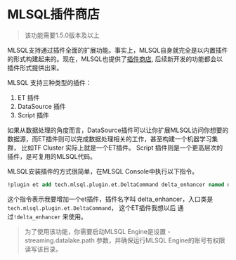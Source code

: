 # MLSQL插件商店 

> 该功能需要1.5.0版本及以上

MLSQL支持通过插件全面的扩展功能。事实上，MLSQL自身就完全是以内置插件的形式构建起来的。现在，MLSQL也提供了[插件商店](https://store.mlsql.tech/),
后续新开发的功能都会以插件形式提供出来。


MLSQL 支持三种类型的插件：

1. ET 插件
2. DataSource 插件
3. Script 插件


如果从数据处理的角度而言，DataSource插件可以让你扩展MLSQL访问你想要的数据源，而ET插件则可以完成数据处理相关的工作，甚至构建一个机器学习集群，
比如TF Cluster 实际上就是一个ET插件。 Script 插件则是一个更高层次的插件，是可复用的MLSQL代码。


MLSQL安装插件的方式很简单，在MLSQL Console中执行以下指令。

```sql
!plugin et add tech.mlsql.plugin.et.DeltaCommand delta_enhancer named delta_enhancer;
```

这个指令表示我要增加一个et插件，插件名字叫 delta_enhancer，入口类是 `tech.mlsql.plugin.et.DeltaCommand`， 这个ET插件我想以后
通过`!delta_enhancer` 来使用。


> 为了使用该功能，你需要启动MLSQL Engine是设置 -streaming.datalake.path 参数，并确保运行MLSQL Engine的账号有权限读写该目录。
